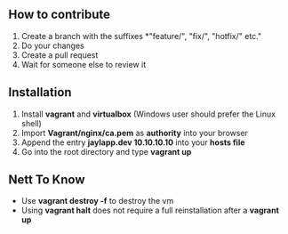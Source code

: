 ## How to contribute
1. Create a branch with the suffixes *"feature/", "fix/", "hotfix/" etc."
2. Do your changes
3. Create a pull request
4. Wait for someone else to review it

## Installation
1. Install **vagrant** and **virtualbox** (Windows user should prefer the Linux shell)
2. Import **Vagrant/nginx/ca.pem** as **authority** into your browser
3. Append the entry **jaylapp.dev 10.10.10.10** into your **hosts file**
4. Go into the root directory and type **vagrant up**

## Nett To Know
- Use **vagrant destroy -f** to destroy the vm
- Using **vagrant halt** does not require a full reinstallation after a **vagrant up**
